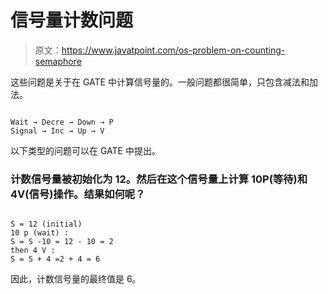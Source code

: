 # 信号量计数问题

> 原文：<https://www.javatpoint.com/os-problem-on-counting-semaphore>

这些问题是关于在 GATE 中计算信号量的。一般问题都很简单，只包含减法和加法。

```

Wait → Decre → Down → P 
Signal → Inc → Up → V 

```

以下类型的问题可以在 GATE 中提出。

### 计数信号量被初始化为 12。然后在这个信号量上计算 10P(等待)和 4V(信号)操作。结果如何呢？

```

S = 12 (initial) 
10 p (wait) :
S = S -10 = 12 - 10 = 2 
then 4 V : 
S = S + 4 =2 + 4 = 6

```

因此，计数信号量的最终值是 6。